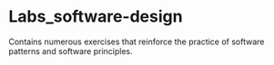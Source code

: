 # Labs_software-design
Contains numerous exercises that reinforce the practice of software patterns and software principles.
